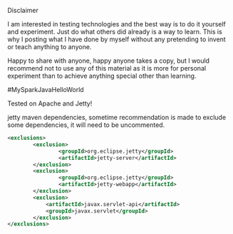 Disclaimer

I am interested in testing technologies and the best way is to do it yourself and experiment. Just do what others did already is a way to learn. This is why I posting what I have done by myself without any pretending to invent or teach anything to anyone.

Happy to share with anyone, happy anyone takes a copy, but I would recommend not to use any of this material as it is more for personal experiment than to achieve anything special other than learning.

#MySparkJavaHelloWorld


Tested on Apache and Jetty!

jetty maven dependencies, sometime recommendation is made to exclude some dependencies, it will need to be uncommented.

```xml
<exclusions>
        <exclusion>
                <groupId>org.eclipse.jetty</groupId>
                <artifactId>jetty-server</artifactId>
        </exclusion>
        <exclusion>
                <groupId>org.eclipse.jetty</groupId>
                <artifactId>jetty-webapp</artifactId>
        </exclusion>
        <exclusion>
            <artifactId>javax.servlet-api</artifactId>
            <groupId>javax.servlet</groupId>
        </exclusion>
</exclusions>
```